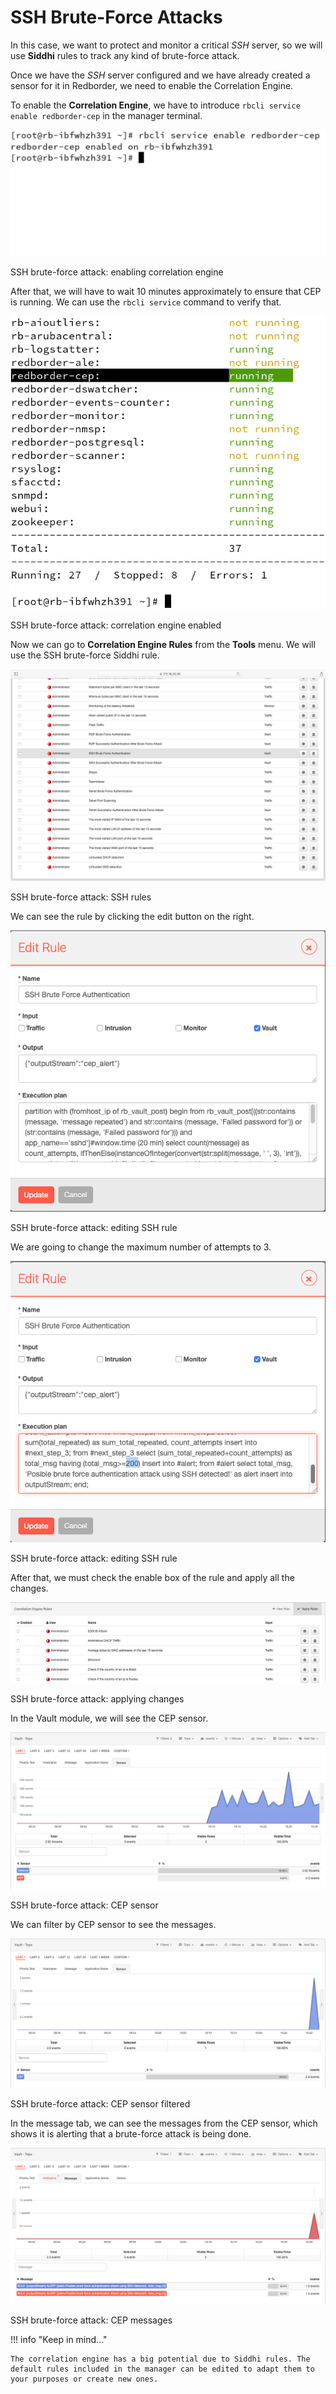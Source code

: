 # SSH Brute-Force Attacks

In this case, we want to protect and monitor a critical *SSH* server, so we will use **Siddhi** rules to track any kind of brute-force attack.

Once we have the *SSH* server configured and we have already created a sensor for it in Redborder, we need to enable the Correlation Engine.

To enable the **Correlation Engine**, we have to introduce `rbcli service enable redborder-cep` in the manager terminal.

![SSH brute-force attack: enabling correlation engine](images/ch09_img021.png)

SSH brute-force attack: enabling correlation engine

After that, we will have to wait 10 minutes approximately to ensure that CEP is running. We can use the `rbcli service` command to verify that.

![SSH brute-force attack: correlation engine enabled](images/ch09_img022.png)

SSH brute-force attack: correlation engine enabled

Now we can go to **Correlation Engine Rules** from the **Tools** menu. We will use the SSH brute-force Siddhi rule.

![SSH brute-force attack: SSH rules](images/ch09_img023.png)

SSH brute-force attack: SSH rules

We can see the rule by clicking the edit button on the right.

![SSH brute-force attack: editing SSH rule](images/ch09_img024.png)

SSH brute-force attack: editing SSH rule

We are going to change the maximum number of attempts to 3.

![SSH brute-force attack: editing SSH rule](images/ch09_img025.png)

SSH brute-force attack: editing SSH rule

After that, we must check the enable box of the rule and apply all the changes.

![SSH brute-force attack: applying changes](images/ch09_img026.png)

SSH brute-force attack: applying changes

In the Vault module, we will see the CEP sensor.

![SSH brute-force attack: CEP sensor](images/ch09_img027.png)

SSH brute-force attack: CEP sensor

We can filter by CEP sensor to see the messages.

![SSH brute-force attack: CEP sensor filtered](images/ch09_img028.png)

SSH brute-force attack: CEP sensor filtered

In the message tab, we can see the messages from the CEP sensor, which shows it is alerting that a brute-force attack is being done.

![SSH brute-force attack: CEP messages](images/ch09_img029.png)

SSH brute-force attack: CEP messages

!!! info "Keep in mind..."

    The correlation engine has a big potential due to Siddhi rules. The default rules included in the manager can be edited to adapt them to your purposes or create new ones.

